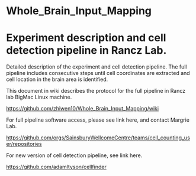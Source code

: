 # Whole_Brain_Input_Mapping

# Experiment description and cell detection pipeline in Rancz Lab.

Detailed description of the experiment and cell detection pipeline.
The full pipeline includes consecutive steps until cell coordinates are extracted and cell location in the brain area is identified.

This document in wiki describes the protocol for the full pipeline in Rancz lab BigMac Linux machine.

https://github.com/zhiwen10/Whole_Brain_Input_Mapping/wiki

For full pipeline software access, please see link here, and contact Margrie Lab.

https://github.com/orgs/SainsburyWellcomeCentre/teams/cell_counting_user/repositories

For new version of cell detection pipeline, see link here.

https://github.com/adamltyson/cellfinder


